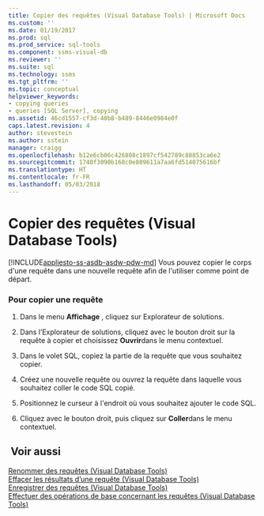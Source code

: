 ```yaml
---
title: Copier des requêtes (Visual Database Tools) | Microsoft Docs
ms.custom: ''
ms.date: 01/19/2017
ms.prod: sql
ms.prod_service: sql-tools
ms.component: ssms-visual-db
ms.reviewer: ''
ms.suite: sql
ms.technology: ssms
ms.tgt_pltfrm: ''
ms.topic: conceptual
helpviewer_keywords:
- copying queries
- queries [SQL Server], copying
ms.assetid: 46cd1557-cf3d-40b8-b489-8446e0984e0f
caps.latest.revision: 4
author: stevestein
ms.author: sstein
manager: craigg
ms.openlocfilehash: b12e6cb06c426808c1897cf542789c88853ca6e2
ms.sourcegitcommit: 1740f3090b168c0e809611a7aa6fd514075616bf
ms.translationtype: HT
ms.contentlocale: fr-FR
ms.lasthandoff: 05/03/2018
---
```

# <a name="copy-queries-visual-database-tools"></a>Copier des requêtes (Visual Database Tools)
[!INCLUDE[appliesto-ss-asdb-asdw-pdw-md](../../includes/appliesto-ss-asdb-asdw-pdw-md.md)]
Vous pouvez copier le corps d'une requête dans une nouvelle requête afin de l'utiliser comme point de départ.  
  
### <a name="to-copy-a-query"></a>Pour copier une requête  
  
1.  Dans le menu **Affichage** , cliquez sur Explorateur de solutions.  
  
2.  Dans l’Explorateur de solutions, cliquez avec le bouton droit sur la requête à copier et choisissez **Ouvrir**dans le menu contextuel.  
  
3.  Dans le volet SQL, copiez la partie de la requête que vous souhaitez copier.  
  
4.  Créez une nouvelle requête ou ouvrez la requête dans laquelle vous souhaitez coller le code SQL copié.  
  
5.  Positionnez le curseur à l'endroit où vous souhaitez ajouter le code SQL.  
  
6.  Cliquez avec le bouton droit, puis cliquez sur **Coller**dans le menu contextuel.  
  
## <a name="see-also"></a> Voir aussi  
[Renommer des requêtes &#40;Visual Database Tools&#41;](../../ssms/visual-db-tools/rename-queries-visual-database-tools.md)  
[Effacer les résultats d’une requête &#40;Visual Database Tools&#41;](../../ssms/visual-db-tools/clear-query-results-visual-database-tools.md)  
[Enregistrer des requêtes &#40;Visual Database Tools&#41;](../../ssms/visual-db-tools/save-queries-visual-database-tools.md)  
[Effectuer des opérations de base concernant les requêtes &#40;Visual Database Tools&#41;](../../ssms/visual-db-tools/perform-basic-operations-with-queries-visual-database-tools.md)  
  
